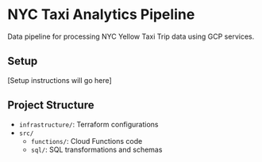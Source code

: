 # NYC Taxi Analytics Pipeline

Data pipeline for processing NYC Yellow Taxi Trip data using GCP services.

## Setup
[Setup instructions will go here]

## Project Structure
- `infrastructure/`: Terraform configurations
- `src/`
  - `functions/`: Cloud Functions code
  - `sql/`: SQL transformations and schemas